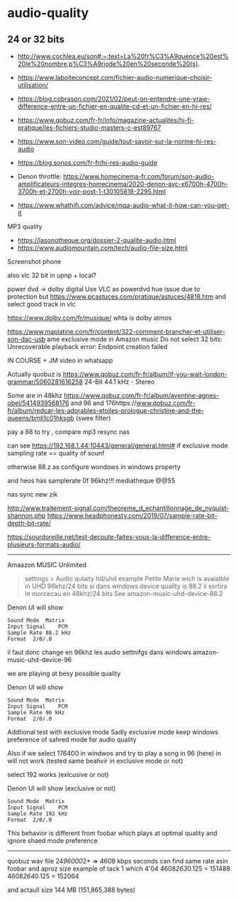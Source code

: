 # audio-quality

## 24 or 32 bits

- http://www.cochlea.eu/son#:~:text=La%20fr%C3%A9quence%20est%20le%20nombre,p%C3%A9riode%20en%20seconde%20(s). 
- https://www.laboiteconcept.com/fichier-audio-numerique-choisir-utilisation/
- https://blog.cobrason.com/2021/02/peut-on-entendre-une-vraie-difference-entre-un-fichier-en-qualite-cd-et-un-fichier-en-hi-res/

- https://www.qobuz.com/fr-fr/info/magazine-actualites/hi-fi-pratique/les-fichiers-studio-masters-c-est89767
- https://www.son-video.com/guide/tout-savoir-sur-la-norme-hi-res-audio
- https://blog.sonos.com/fr-fr/hi-res-audio-guide
- Denon throttle: https://www.homecinema-fr.com/forum/son-audio-amplificateurs-integres-homecinema/2020-denon-avc-x6700h-4700h-3700h-et-2700h-voir-post-1-t30105818-2295.html
- https://www.whathifi.com/advice/mqa-audio-what-it-how-can-you-get-it


MP3 quality
- https://lasonotheque.org/dossier-2-qualite-audio.html
- https://www.audiomountain.com/tech/audio-file-size.html

Screenshot phone


also vlc 32 bit in upnp + local?

power dvd -> dolby digital 
Use VLC as powerdvd hue issue due to protection 
but https://www.pcastuces.com/pratique/astuces/4818.htm
    and select good track in vlc

https://www.dolby.com/fr/musique/
whta is dolby atmos

https://www.maplatine.com/fr/content/322-comment-brancher-et-utiliser-son-dac-usb
ame exclusive mode in Amazon music
Do not select 32 bits: Unrecoverable playback error: Endpoint creation failed

IN COURSE + JM video in whatsapp

Actually quobuz is https://www.qobuz.com/fr-fr/album/if-you-wait-london-grammar/5060281616258 
 24-Bit 44.1 kHz - Stereo 
 
 Some are in 48khz https://www.qobuz.com/fr-fr/album/aventine-agnes-obel/5414939568176
 and 96
 and 176https://www.qobuz.com/fr-fr/album/redcar-les-adorables-etoiles-prologue-christine-and-the-queens/bmli1c01hksgb
 (swee filter)
 
 pay a 88 to try , compare mp3
 resync nas
 
 can see https://192.168.1.44:10443/general/general.html#
 if exclusive mode sampling rate == quality of sounf
 
 otherwise 88.z as configure wondows in windows property
 
 
and heos has samplerate 0f 96khz!!!
mediatheque @@55

nas sync new zik

http://www.traitement-signal.com/theoreme_d_echantillonnage_de_nyquist-shannon.php
https://www.headphonesty.com/2019/07/sample-rate-bit-depth-bit-rate/

https://sourdoreille.net/test-decoute-faites-vous-la-difference-entre-plusieurs-formats-audio/


****************
Amaazon MUSIC Unlimited 
> settings > Audio qulaity hd/uhd
example Petite Marie wich is avaialble in UHD 96khz/24 bits
si dans windows device quality is 88.2 il sortira le morcecau en 48khz/24 bits
See amazon-music-uhd-device-88.2

Denon UI will show

````
Sound Mode	Matrix
Input Signal	PCM
Sample Rate	88.2 kHz
Format	2/0/.0
````


il faut donc change en 96khz les audio settnifgs dans windows
amazon-music-uhd-device-96

we are playing at besy possible quality


Denon UI will show

````
Sound Mode	Matrix
Input Signal	PCM
Sample Rate	96 kHz
Format	2/0/.0
````

Addtional test with exclusive mode
Sadly exclusive mode keep windows preference of sahred mode for audio quality

Also if we select 176400 in windwos and try to play a song in 96 (here) in will not  work 
(tested same beahvir in exclusive mode or not)

select 192  works (exlcusive or not)

Denon UI will show (exclusive or not)

````
Sound Mode	Matrix
Input Signal	PCM
Sample Rate	192 kHz
Format	2/0/.0
````

This behavior is different from foobar which plays at optimal quality and ignore shaed mode preference


****************


quobuz wav file 
24*96000*2* => 4608 kbps seconds 
can find same rate asin foobar
and aproz size example of tack 1 which 4'04
4608*263*0.125 = 151488
4608*264*0.125 = 152064

and actaull size 144 MB (151,865,388 bytes)
